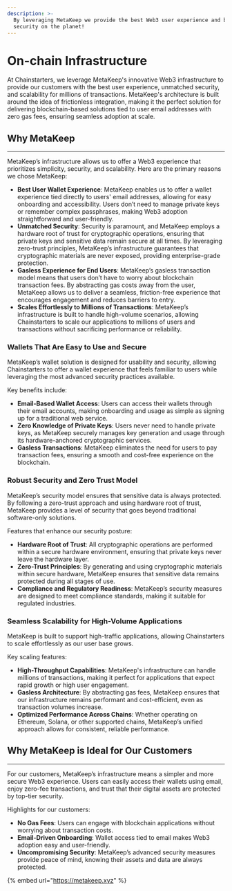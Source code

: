 ```yaml
---
description: >-
  By leveraging MetaKeep we provide the best Web3 user experience and best
  security on the planet!
---
```


# On-chain Infrastructure

At Chainstarters, we leverage MetaKeep's innovative Web3 infrastructure to provide our customers with the best user experience, unmatched security, and scalability for millions of transactions. MetaKeep's architecture is built around the idea of frictionless integration, making it the perfect solution for delivering blockchain-based solutions tied to user email addresses with zero gas fees, ensuring seamless adoption at scale.

## **Why MetaKeep**

***

MetaKeep’s infrastructure allows us to offer a Web3 experience that prioritizes simplicity, security, and scalability. Here are the primary reasons we chose MetaKeep:

* **Best User Wallet Experience**: MetaKeep enables us to offer a wallet experience tied directly to users' email addresses, allowing for easy onboarding and accessibility. Users don’t need to manage private keys or remember complex passphrases, making Web3 adoption straightforward and user-friendly.
* **Unmatched Security**: Security is paramount, and MetaKeep employs a hardware root of trust for cryptographic operations, ensuring that private keys and sensitive data remain secure at all times. By leveraging zero-trust principles, MetaKeep’s infrastructure guarantees that cryptographic materials are never exposed, providing enterprise-grade protection.
* **Gasless Experience for End Users**: MetaKeep’s gasless transaction model means that users don’t have to worry about blockchain transaction fees. By abstracting gas costs away from the user, MetaKeep allows us to deliver a seamless, friction-free experience that encourages engagement and reduces barriers to entry.
* **Scales Effortlessly to Millions of Transactions**: MetaKeep’s infrastructure is built to handle high-volume scenarios, allowing Chainstarters to scale our applications to millions of users and transactions without sacrificing performance or reliability.

### **Wallets That Are Easy to Use and Secure**

MetaKeep’s wallet solution is designed for usability and security, allowing Chainstarters to offer a wallet experience that feels familiar to users while leveraging the most advanced security practices available.

Key benefits include:

* **Email-Based Wallet Access**: Users can access their wallets through their email accounts, making onboarding and usage as simple as signing up for a traditional web service.
* **Zero Knowledge of Private Keys**: Users never need to handle private keys, as MetaKeep securely manages key generation and usage through its hardware-anchored cryptographic services.
* **Gasless Transactions**: MetaKeep eliminates the need for users to pay transaction fees, ensuring a smooth and cost-free experience on the blockchain.

### **Robust Security and Zero Trust Model**

MetaKeep’s security model ensures that sensitive data is always protected. By following a zero-trust approach and using hardware root of trust, MetaKeep provides a level of security that goes beyond traditional software-only solutions.

Features that enhance our security posture:

* **Hardware Root of Trust**: All cryptographic operations are performed within a secure hardware environment, ensuring that private keys never leave the hardware layer.
* **Zero-Trust Principles**: By generating and using cryptographic materials within secure hardware, MetaKeep ensures that sensitive data remains protected during all stages of use.
* **Compliance and Regulatory Readiness**: MetaKeep’s security measures are designed to meet compliance standards, making it suitable for regulated industries.

### **Seamless Scalability for High-Volume Applications**

MetaKeep is built to support high-traffic applications, allowing Chainstarters to scale effortlessly as our user base grows.

Key scaling features:

* **High-Throughput Capabilities**: MetaKeep's infrastructure can handle millions of transactions, making it perfect for applications that expect rapid growth or high user engagement.
* **Gasless Architecture**: By abstracting gas fees, MetaKeep ensures that our infrastructure remains performant and cost-efficient, even as transaction volumes increase.
* **Optimized Performance Across Chains**: Whether operating on Ethereum, Solana, or other supported chains, MetaKeep’s unified approach allows for consistent, reliable performance.

## **Why MetaKeep is Ideal for Our Customers**

***

For our customers, MetaKeep’s infrastructure means a simpler and more secure Web3 experience. Users can easily access their wallets using email, enjoy zero-fee transactions, and trust that their digital assets are protected by top-tier security.

Highlights for our customers:

* **No Gas Fees**: Users can engage with blockchain applications without worrying about transaction costs.
* **Email-Driven Onboarding**: Wallet access tied to email makes Web3 adoption easy and user-friendly.
* **Uncompromising Security**: MetaKeep’s advanced security measures provide peace of mind, knowing their assets and data are always protected.



{% embed url="https://metakeep.xyz" %}
